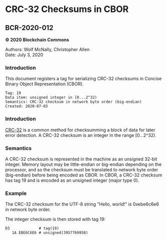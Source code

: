 # CRC-32 Checksums in CBOR

## BCR-2020-012

**© 2020 Blockchain Commons**

Authors: Wolf McNally, Christopher Allen<br/>
Date: July 3, 2020

### Introduction

This document registers a tag for serializing CRC-32 checksums in Concise Binary Object Representation (CBOR).

```
Tag: 19
Data item: unsigned integer in [0...2^32)
Semantics: CRC-32 checksum in network byte order (big-endian)
Created: 2020-07-03
```

### Introduction

[CRC-32](https://en.wikipedia.org/wiki/Cyclic_redundancy_check#CRC-32_algorithm) is a common method for checksumming a block of data for later error detection. A CRC-32 checksum is an integer in the range [0...2^32).

### Semantics

A CRC-32 checksum is represented in the machine as an unsigned 32-bit integer. Memory layout may be little-endian or big-endian depending on the processor, and so the checksum must be translated to network byte order (big-endian) before being encoded as CBOR. In CBOR, a CRC-32 checksum has tag 19 and is encoded as an unsigned integer (major type 0).

### Example

The CRC-32 checksum for the UTF-8 string "Hello, world!" is 0xebe6c6e6 in network byte order.

The integer checksum is then stored with tag 19:

```
D3             # tag(19)
   1A EBE6C6E6 # unsigned(3957769958)
```
